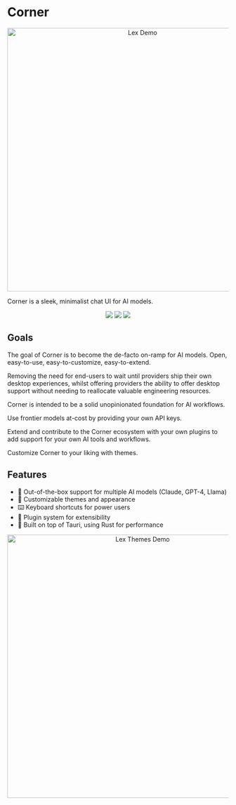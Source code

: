 # Corner

<div align="center">
  <img src="assets/lex-demo.gif" alt="Lex Demo" width="600px"/>
</div>

Corner is a sleek, minimalist chat UI for AI models.

<div align="center">
  <img src="https://img.shields.io/github/license/h0ds/lex?style=flat-square"/>
  <img src="https://img.shields.io/github/stars/h0ds/lex?style=flat-square"/>
  <img src="https://img.shields.io/github/issues/h0ds/lex?style=flat-square"/>
</div>

## Goals

The goal of Corner is to become the de-facto on-ramp for AI models.
Open, easy-to-use, easy-to-customize, easy-to-extend.

Removing the need for end-users to wait until providers ship their own desktop experiences, whilst offering providers the ability to offer desktop support without needing to reallocate valuable engineering resources.

Corner is intended to be a solid unopinionated foundation for AI workflows.

Use frontier models at-cost by providing your own API keys.

Extend and contribute to the Corner ecosystem with your own plugins to add support for your own AI tools and workflows.

Customize Corner to your liking with themes.


## Features

- 🤖 Out-of-the-box support for multiple AI models (Claude, GPT-4, Llama)
- 🎨 Customizable themes and appearance
- ⌨️ Keyboard shortcuts for power users
- 🔌 Plugin system for extensibility
- 🚀 Built on top of Tauri, using Rust for performance

<div align="center">
  <img src="assets/lex-themes.gif" alt="Lex Themes Demo" width="600px"/>
</div>
